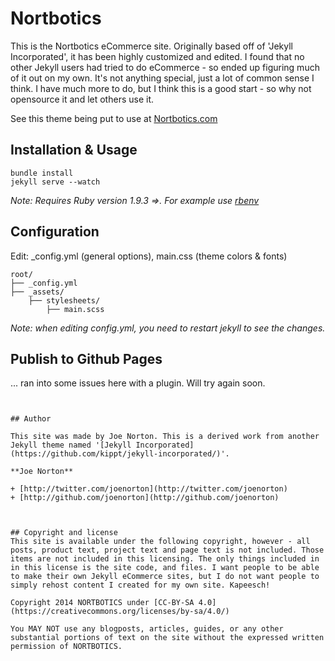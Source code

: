 # Nortbotics
This is the Nortbotics eCommerce site. Originally based off of 'Jekyll Incorporated', it has been highly customized and edited. I found that no other Jekyll users had tried to do eCommerce - so ended up figuring much of it out on my own. It's not anything special, just a lot of common sense I think. I have much more to do, but I think this is a good start - so why not opensource it and let others use it. 

See this theme being put to use at [Nortbotics.com](http://www.Nortbotics.com)

## Installation & Usage
    bundle install
    jekyll serve --watch

_Note: Requires Ruby version 1.9.3 =>. For example use [rbenv](https://github.com/sstephenson/rbenv)_   
    
## Configuration
Edit: _config.yml (general options), main.css (theme colors &amp; fonts)

```
root/
├── _config.yml
├── _assets/
    ├── stylesheets/
        ├── main.scss
```

_Note: when editing _config.yml, you need to restart jekyll to see the changes.__

    
## Publish to Github Pages
... ran into some issues here with a plugin. Will try again soon.
```


## Author

This site was made by Joe Norton. This is a derived work from another Jekyll theme named '[Jekyll Incorporated](https://github.com/kippt/jekyll-incorporated/)'.

**Joe Norton**

+ [http://twitter.com/joenorton](http://twitter.com/joenorton)
+ [http://github.com/joenorton](http://github.com/joenorton)



## Copyright and license
This site is available under the following copyright, however - all posts, product text, project text and page text is not included. Those items are not included in this licensing. The only things included in in this license is the site code, and files. I want people to be able to make their own Jekyll eCommerce sites, but I do not want people to simply rehost content I created for my own site. Kapeesch!

Copyright 2014 NORTBOTICS under [CC-BY-SA 4.0](https://creativecommons.org/licenses/by-sa/4.0/)

You MAY NOT use any blogposts, articles, guides, or any other substantial portions of text on the site without the expressed written permission of NORTBOTICS.
